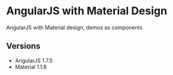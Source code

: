 # AngularJS with Material Design
AngularJS with Material design, demos as components

## Versions

* AngularJS 1.7.5
* Material 1.1.8
